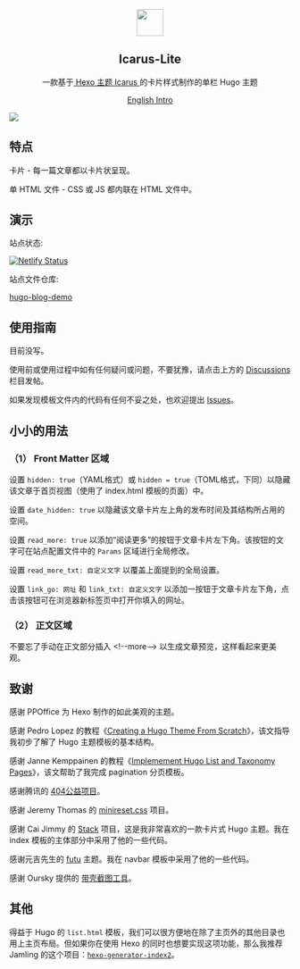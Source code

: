 
<div align="center"><img width="48" height="48" src="https://hugo-theme-icarus-lite.netlify.app/favicon.svg">
<br><h2>Icarus-Lite</h2>
</div>

<p align="center">
	一款基于<a href="https://github.com/ppoffice/hexo-theme-icarus/"> Hexo 主题 Icarus </a>的卡片样式制作的单栏 Hugo 主题
</p>
<p align="center">
	<a href="https://github.com/airinghost/hugo-theme-icarus-lite/">English Intro</a>
</p>

![](https://hugo-theme-icarus-lite.netlify.app/images/tn.png)



## 特点

卡片 - 每一篇文章都以卡片状呈现。

单 HTML 文件 - CSS 或 JS 都内联在 HTML 文件中。



## 演示

站点状态:

[![Netlify Status](https://hugo-theme-icarus-lite.netlify.app/images/netlify.success.svg)](https://hugo-theme-icarus-lite.netlify.app/)

站点文件仓库: 

[hugo-blog-demo](https://github.com/airinghost/hugo-blog-demo/)



## 使用指南

目前没写。

使用前或使用过程中如有任何疑问或问题，不要犹豫，请点击上方的 [Discussions](https://github.com/airinghost/hugo-theme-icarus-lite/discussions) 栏目发帖。

如果发现模板文件内的代码有任何不妥之处，也欢迎提出 [Issues](https://github.com/airinghost/hugo-theme-icarus-lite/issues)。



## 小小的用法

### （1） Front Matter 区域

设置 `hidden: true`（YAML格式）或 `hidden = true`（TOML格式，下同）以隐藏该文章于首页视图（使用了 index.html 模板的页面）中。

设置 `date_hidden: true` 以隐藏该文章卡片左上角的发布时间及其结构所占用的空间。

设置 `read_more: true` 以添加“阅读更多”的按钮于文章卡片左下角。该按钮的文字可在站点配置文件中的 `Params` 区域进行全局修改。

设置 `read_more_txt: 自定义文字` 以覆盖上面提到的全局设置。

设置 `link_go: 网址` 和 `link_txt: 自定义文字` 以添加一按钮于文章卡片左下角，点击该按钮可在浏览器新标签页中打开你填入的网址。

### （2） 正文区域

不要忘了手动在正文部分插入 &lt;!--more--&gt; 以生成文章预览，这样看起来更美观。



## 致谢

感谢 PPOffice 为 Hexo 制作的如此美观的主题。

感谢 Pedro Lopez 的教程《[Creating a Hugo Theme From Scratch](https://retrolog.io/blog/creating-a-hugo-theme-from-scratch/)》，该文指导我初步了解了 Hugo 主题模板的基本结构。

感谢 Janne Kemppainen 的教程《[Implemement Hugo List and Taxonomy Pages](https://pakstech.com/blog/hugo-list-page/)》，该文帮助了我完成 pagination 分页模板。

感谢腾讯的 [404公益项目](https://wj.qq.com/s2/9163450/732e/)。

感谢 Jeremy Thomas 的 [minireset.css](https://github.com/jgthms/minireset.css/) 项目。

感谢 Cai Jimmy 的 [Stack](https://github.com/CaiJimmy/hugo-theme-stack/) 项目，这是我非常喜欢的一款卡片式 Hugo 主题。我在 index 模板的主体部分中采用了他的一些代码。

感谢元吉先生的 [futu](https://github.com/masakichi/futu/) 主题。我在 navbar 模板中采用了他的一些代码。

感谢 Oursky 提供的 [带壳截图工具](https://mockuphone.com/)。



## 其他

得益于 Hugo 的 `list.html` 模板，我们可以很方便地在除了主页外的其他目录也用上主页布局。但如果你在使用 Hexo 的同时也想要实现这项功能，那么我推荐 Jamling 的这个项目：[`hexo-generator-index2`](https://github.com/Jamling/hexo-generator-index2)。


